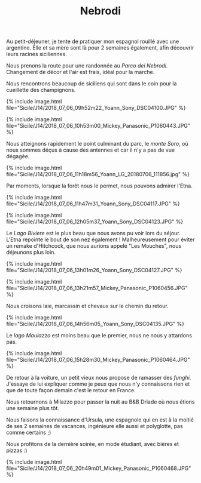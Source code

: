 ﻿---
title: "Nebrodi"
permalink: /Sicile/J14/
sidebar:
  nav: "sicile"
---

Au petit-déjeuner, je tente de pratiquer mon espagnol rouillé avec une argentine. Elle et sa mère sont là pour 2 semaines également, afin découvrir leurs racines siciliennes.

Nous prenons la route pour une randonnée au *Parco dei Nebrodi*. Changement de décor et l'air est frais, idéal pour la marche.

Nous rencontrons beaucoup de siciliens qui sont dans le coin pour la cueillette des champignons.

{% include image.html file="Sicile/J14/2018_07_06_09h52m22_Yoann_Sony_DSC04100.JPG" %}

{% include image.html file="Sicile/J14/2018_07_06_10h53m00_Mickey_Panasonic_P1060443.JPG" %}

Nous atteignons rapidement le point culminant du parc, le *monte Soro*, où nous sommes déçus à cause des antennes et car il n'y a pas de vue dégagée.

{% include image.html file="Sicile/J14/2018_07_06_11h18m56_Yoann_LG_20180706_111856.jpg" %}

Par moments, lorsque la forêt nous le permet, nous pouvons admirer l'Etna.

{% include image.html file="Sicile/J14/2018_07_06_11h47m31_Yoann_Sony_DSC04117.JPG" %}

{% include image.html file="Sicile/J14/2018_07_06_12h05m37_Yoann_Sony_DSC04123.JPG" %}

Le *Lago Biviere* est le plus beau que nous avons pu voir lors du séjour. L'Etna repointe le bout de son nez également ! Malheureusement pour éviter un remake d'Hitchcock, que nous aurions appelé "Les Mouches", nous déjeunons plus loin.

{% include image.html file="Sicile/J14/2018_07_06_13h01m26_Yoann_Sony_DSC04127.JPG" %}

{% include image.html file="Sicile/J14/2018_07_06_13h21m57_Mickey_Panasonic_P1060456.JPG" %}

Nous croisons laie, marcassin et chevaux sur le chemin du retour.

{% include image.html file="Sicile/J14/2018_07_06_14h56m05_Yoann_Sony_DSC04135.JPG" %}

Le *lago Maulazzo* est moins beau que le premier, nous ne nous y attardons pas.

{% include image.html file="Sicile/J14/2018_07_06_15h28m30_Mickey_Panasonic_P1060464.JPG" %}

De retour à la voiture, un petit vieux nous propose de ramasser des *funghi*. J'essaye de lui expliquer comme je peux que nous n'y connaissons rien et que de toute façon demain c'est le retour en France.

Nous retournons à Milazzo pour passer la nuit au B&B Driade où nous étions une semaine plus tôt.

Nous faisons la connaissance d'Ursula, une espagnole qui en est à la moitié de ses 2 semaines de vacances, ingénieure elle aussi et polyglotte, pas comme certains ;)

Nous profitons de la dernière soirée, en mode étudiant, avec bières et pizzas :)

{% include image.html file="Sicile/J14/2018_07_06_20h49m01_Mickey_Panasonic_P1060468.JPG" %}
